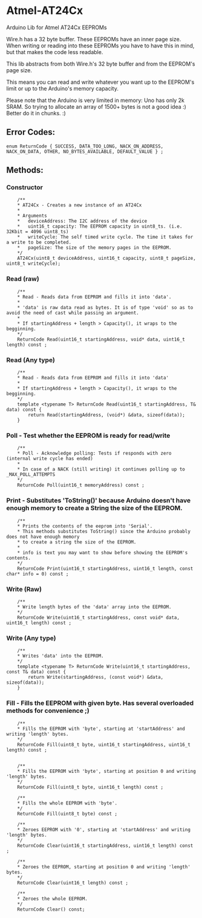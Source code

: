 # Atmel-AT24Cx
Arduino Lib for Atmel AT24Cx EEPROMs

Wire.h has a 32 byte buffer. These EEPROMs have an inner page size.
When writing or reading into these EEPROMs you have to have this in mind, but that makes the code less readable.

This lib abstracts from both Wire.h's 32 byte buffer and from the EEPROM's page size.

This means you can read and write whatever you want up to the EEPROM's limit or up to the Arduino's memory capacity.

Please note that the Arduino is very limited in memory: Uno has only 2k SRAM. So trying to allocate an array of 1500+ bytes is not a good idea :) Better do it in chunks. :)


## Error Codes: 

    enum ReturnCode { SUCCESS, DATA_TOO_LONG, NACK_ON_ADDRESS, NACK_ON_DATA, OTHER, NO_BYTES_AVAILABLE, DEFAULT_VALUE } ;

## Methods:

### Constructor

		/**
		* AT24Cx - Creates a new instance of an AT24Cx
		*
		* Arguments
		*	deviceAddress: The I2C address of the device
		*	uint16_t capacity: The EEPROM capacity in uint8_ts. (i.e. 32Kbit = 4096 uint8_ts)
		*	writeCycle: The self timed write cycle. The time it takes for a write to be completed.
		*	pageSize: The size of the memory pages in the EEPROM.
		*/
		AT24Cx(uint8_t deviceAddress, uint16_t capacity, uint8_t pageSize, uint8_t writeCycle);

### Read (raw)

		/**
		* Read - Reads data from EEPROM and fills it into 'data'.
		*
		* 'data' is raw data read as bytes. It is of type 'void' so as to avoid the need of cast while passing an argument.
		*
		* If startingAddress + length > Capacity(), it wraps to the begginning.
		*/
		ReturnCode Read(uint16_t startingAddress, void* data, uint16_t length) const ;


### Read (Any type)
		/**
		* Read - Reads data from EEPROM and fills it into 'data'
		*
		* If startingAddress + length > Capacity(), it wraps to the begginning.
		*/
		template <typename T> ReturnCode Read(uint16_t startingAddress, T& data) const {
			return Read(startingAddress, (void*) &data, sizeof(data));
		}

### Poll - Test whether the EEPROM is ready for read/write
		/**
		* Poll - Acknowledge polling: Tests if responds with zero (internal write cycle has ended) 
		* 
		* In case of a NACK (still writing) it continues polling up to _MAX_POLL_ATTEMPTS 
		*/
		ReturnCode Poll(uint16_t memoryAddress) const ;


### Print - Substitutes 'ToString()' because Arduino doesn't have enough memory to create a String the size of the EEPROM.
		/**
		* Prints the contents of the eeprom into 'Serial'.
		* This methods substitutes ToString() since the Arduino probably does not have enough memory
		* to create a string the size of the EEPROM.
		*
		* info is text you may want to show before showing the EEPROM's contents.
		*/
		ReturnCode Print(uint16_t startingAddress, uint16_t length, const char* info = 0) const ;


### Write (Raw)
		/**
		* Write length bytes of the 'data' array into the EEPROM.
		*/
		ReturnCode Write(uint16_t startingAddress, const void* data, uint16_t length) const ;

### Write (Any type)
		/**
		* Writes 'data' into the EEPROM.
		*/
		template <typename T> ReturnCode Write(uint16_t startingAddress, const T& data) const {
			return Write(startingAddress, (const void*) &data, sizeof(data));
		}

### Fill - Fills the EEPROM with given byte. Has several overloaded methods for convenience ;)

		/**
		* Fills the EEPROM with 'byte', starting at 'startAddress' and writing 'length' bytes.
		*/
		ReturnCode Fill(uint8_t byte, uint16_t startingAddress, uint16_t length) const ;


		/**
		* Fills the EEPROM with 'byte', starting at position 0 and writing 'length' bytes.
		*/
		ReturnCode Fill(uint8_t byte, uint16_t length) const ;

		/**
		* Fills the whole EEPROM with 'byte'.
		*/		
		ReturnCode Fill(uint8_t byte) const ;

		/**
		* Zeroes EEPROM with '0', starting at 'startAddress' and writing 'length' bytes.
		*/		
		ReturnCode Clear(uint16_t startingAddress, uint16_t length) const ;
		
		/**
		* Zeroes the EEPROM, starting at position 0 and writing 'length' bytes.
		*/
		ReturnCode Clear(uint16_t length) const ;
		
		/**
		* Zeroes the whole EEPROM.
		*/
		ReturnCode Clear() const; 


		
